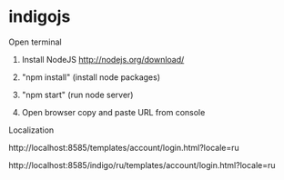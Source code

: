 indigojs
========

Open terminal

1) Install NodeJS http://nodejs.org/download/

2) "npm install" (install node packages)

3) "npm start" (run node server)

4) Open browser copy and paste URL from console



Localization

http://localhost:8585/templates/account/login.html?locale=ru

http://localhost:8585/indigo/ru/templates/account/login.html?locale=ru